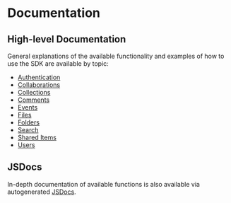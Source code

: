 # Documentation

## High-level Documentation

General explanations of the available functionality and examples of how to use
the SDK are available by topic:

- [Authentication](authentication.md)
- [Collaborations](collaborations.md)
- [Collections](collections.md)
- [Comments](comments.md)
- [Events](events.md)
- [Files](files.md)
- [Folders](folders.md)
- [Search](search.md)
- [Shared Items](shared-items.md)
- [Users](users.md)

## JSDocs

In-depth documentation of available functions is also available via autogenerated
[JSDocs](./jsdoc/index.html).
